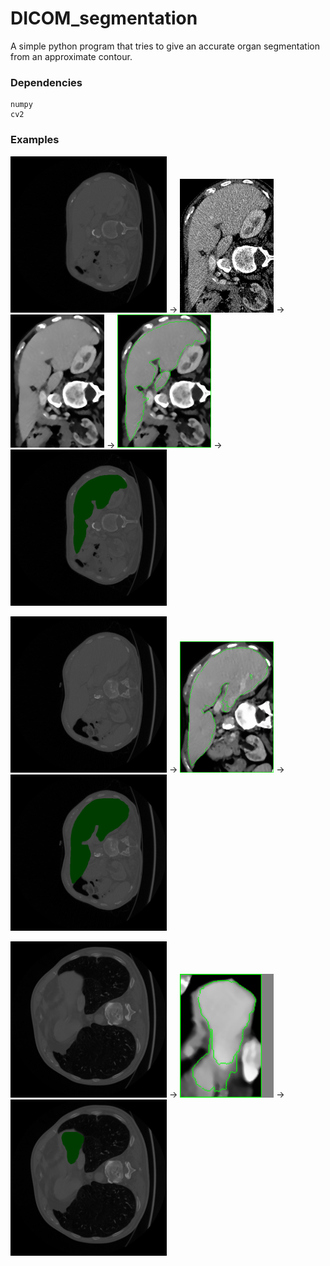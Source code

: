 # DICOM_segmentation
A simple python program that tries to give an accurate organ segmentation
from an approximate contour.

### Dependencies
```
numpy
cv2
```

### Examples

<img src="examples/1_org.png" alt="drawing" width="250"/> ->  <img src="examples/1_seg.png" alt="drawing" width="150"/> -> <img src="examples/1_adj.png" alt="drawing" width="150"/> -> <img src="examples/1_mrk.png" alt="drawing" width="150"/> -> <img src="examples/1_ovrl.png" alt="drawing" width="250"/>  


<img src="examples/3_org.png" alt="drawing" width="250"/> -> <img src="examples/3_mrk.png" alt="drawing" width="150"/> ->  <img src="examples/3_ovrl.png" alt="drawing" width="250"/>

<img src="examples/4_org.png" alt="drawing" width="250"/> -> <img src="examples/4_mrk.png" alt="drawing" width="150"/> ->  <img src="examples/4_ovrl.png" alt="drawing" width="250"/>